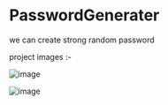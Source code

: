# PasswordGenerater
we can create strong random password



project images :-  


![image](https://github.com/ankitachaudhary63/PasswordGenerater/assets/140302881/7957b51a-02ff-4578-b814-27f686946943)


![image](https://github.com/ankitachaudhary63/PasswordGenerater/assets/140302881/5f78b986-0df1-4280-8b5c-e140554291f0)

